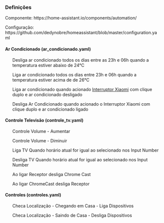 <h3> Definições </h3>

<p> Componente: https://home-assistant.io/components/automation/  </p> 
<p> Configuração: https://github.com/dedynobre/homeassistant/blob/master/configuration.yaml </p>

<h4>Ar Condicionado (ar_condicionado.yaml) </h4>
  <ul> Desliga ar condicionado todos os dias entre as 23h e 06h quando a temperatura estiver abaixo de 24°C </ul>
  <ul> Liga ar condicionado todos os dias entre 23h e 06h quando a temperatura estiver acima de de 26°C</ul>
  <ul> Liga ar condicionado quando acionado <a href="https://pt.aliexpress.com/item/Original-Xiaomi-Mijia-Wireless-Switch-House-Control-Center-Intelligent-Multifunction-Smart-Home-Device-work-with-mi/32814699040.html?spm=a2g03.search0104.3.1.l1CTjn&ws_ab_test=searchweb0_0,searchweb201602_3_10152_10065_10151_10344_10068_5000016_10345_10342_10547_10343_51102_10340_5060016_10341_10548_5130016_10541_10084_10083_10307_10539_10312_10059_10313_5080016_10314_10534_100031_10604_10603_10103_10605_10594_10596_10142_10107,searchweb201603_25,ppcSwitch_5&algo_expid=20163a6a-7509-4978-9774-120130290621-0&algo_pvid=20163a6a-7509-4978-9774-120130290621&rmStoreLevelAB=0">Interruptor Xiaomi</a> com clique duplo e ar condicionado desligado </ul>
  <ul> Desliga Ar Condicionado quando acionado o Interruptor Xiaomi com clique duplo e ar condicionado ligado </ul>
    
<h4>Controle Televisão (controle_tv.yaml) </h4>
  <ul> Controle Volume - Aumentar </ul>
  <ul> Controle Volume - Diminuir </ul>
  <ul> Liga TV Quando horário atual for igual ao selecionado nos Input Number </ul>
  <ul> Desliga TV Quando horário atual for igual ao selecionado nos Input Number </ul>
  <ul> Ao ligar Receptor desliga Chrome Cast </ul>
  <ul> Ao ligar ChromeCast desliga Receptor </ul>
  
<h4>Controles (controles.yaml) </h4>
  <ul> Checa Localização - Chegando em Casa - Liga Dispositivos </ul>
  <ul> Checa Localização - Saindo de Casa - Desliga Dispositivos </ul>

